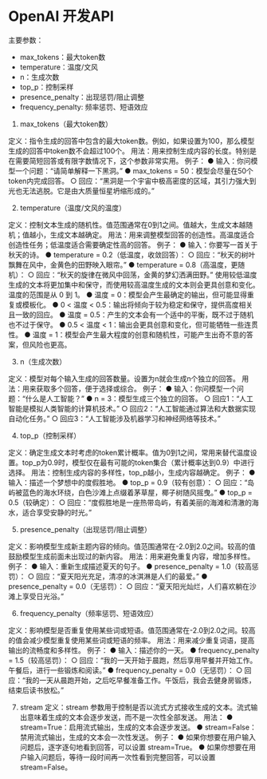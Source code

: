 # OpenAI 开发API

主要参数：
- max_tokens：最大token数
- temperature：温度/文风
- n：生成次数
- top_p：控制采样
- presence_penalty：出现惩罚/阻止调整
- frequency_penalty: 频率惩罚、短语效应

1. max_tokens（最大token数）

定义：指令生成的回答中包含的最大token数。例如，如果设置为100，那么模型生成的回答中token数不会超过100个。
用法：用来控制生成内容的长度。特别是在需要简短回答或有限字数情况下，这个参数非常实用。
例子：
● 输入：你问模型一个问题：“请简单解释一下黑洞。”
● max_tokens = 50：模型会尽量在50个token内完成回答。
  ○ 回应：“黑洞是一个宇宙中极高密度的区域，其引力强大到光也无法逃脱。它是由大质量恒星坍缩形成的。”

2. temperature（温度/文风的温度）

定义：控制文本生成的随机性。值范围通常在0到1之间。值越大，生成文本越随机；值越小，生成文本越确定。
用法：用来调整模型回答的创造性。高温度适合创造性任务；低温度适合需要确定性高的回答。
例子：
● 输入：你要写一首关于秋天的诗。
● temperature = 0.2（低温度，收敛回答）：
  ○ 回应：“秋天的树叶飘舞在风中，金黄色的田野映入眼帘。”
● temperature = 0.8（高温度，更随机）：
  ○ 回应：“秋天的旋律在微风中回荡，金黄的梦幻洒满田野。”
使用较低温度生成的文本将更加集中和保守，而使用较高温度生成的文本则会更具创意和变化。温度的范围是从 0 到 1。
● 温度 = 0：模型会产生最确定的输出，但可能显得重复或模板化。
● 0 < 温度 < 0.5：输出将倾向于较为稳定和保守，提供高度相关且一致的回应。
● 温度 = 0.5：产生的文本会有一个适中的平衡，既不过于随机也不过于保守。
● 0.5 < 温度 < 1：输出会更具创意和变化，但可能牺牲一些连贯性。
● 温度 = 1：模型会产生最大程度的创意和随机性，可能产生出奇不意的答案，但风险也更高。

3. n（生成次数）

定义：模型对每个输入生成的回答数量。设置为n就会生成n个独立的回答。
用法：用来获取多个回答，便于选择或综合。
例子：
● 输入：你问模型一个问题：“什么是人工智能？”
● n = 3：模型生成三个独立的回答。
  ○ 回应1：“人工智能是模拟人类智能的计算机技术。”
  ○ 回应2：“人工智能通过算法和大数据实现自动化任务。”
  ○ 回应3：“人工智能涉及机器学习和神经网络等技术。”

4. top_p（控制采样）

定义：确定生成文本时考虑的token累计概率。值为0到1之间，常用来替代温度设置。top_p为0.9时，模型仅在最有可能的token集合（累计概率达到0.9）中进行选择。
用法：控制生成内容的多样性，top_p越小，生成内容越确定。
例子：
● 输入：描述一个梦想中的度假胜地。
● top_p = 0.9（较有创意）：
  ○ 回应：“岛屿被蓝色的海水环绕，白色沙滩上点缀着茅草屋，椰子树随风摇曳。”
● top_p = 0.5（较确定）：
  ○ 回应：“度假胜地是一座热带岛屿，有着美丽的海滩和清澈的海水，适合享受安静的时光。”

5. presence_penalty（出现惩罚/阻止调整）

定义：影响模型生成新主题内容的倾向。值范围通常在-2.0到2.0之间。较高的值鼓励模型生成前面未出现过的新内容。
用法：用来避免重复内容，增加多样性。
例子：
● 输入：重新生成描述夏天的句子。
● presence_penalty = 1.0（较高惩罚）：
  ○ 回应：“夏天阳光充足，清凉的冰淇淋是人们的最爱。”
● presence_penalty = 0.0（无惩罚）：
  ○ 回应：“夏天阳光灿烂，人们喜欢躺在沙滩上享受日光浴。”

6. frequency_penalty（频率惩罚、短语效应）

定义：影响模型是否重复使用某些词或短语。值范围通常在-2.0到2.0之间。较高的值会减少模型重复使用某些词或短语的频率。
用法：用来减少重复词语，提高输出的流畅度和多样性。
例子：
● 输入：描述你的一天。
● frequency_penalty = 1.5（较高惩罚）：
  ○ 回应：“我的一天开始于晨跑，然后享用早餐并开始工作。午餐后，进行一些锻炼和阅读。”
● frequency_penalty = 0.0（无惩罚）：
  ○ 回应：“我的一天从晨跑开始，之后吃早餐准备工作。午饭后，我会去健身房锻炼，结束后读书放松。”

7. stream
定义：stream 参数用于控制是否以流式方式接收生成的文本。流式输出意味着生成的文本会逐步发送，而不是一次性全部发送。
用法：
● stream=True：启用流式输出，生成的文本会逐步发送。
● stream=False：禁用流式输出，生成的文本会一次性发送。
例子：
● 如果你想要在用户输入问题后，逐字逐句地看到回答，可以设置 stream=True。
● 如果你想要在用户输入问题后，等待一段时间再一次性看到完整回答，可以设置 stream=False。